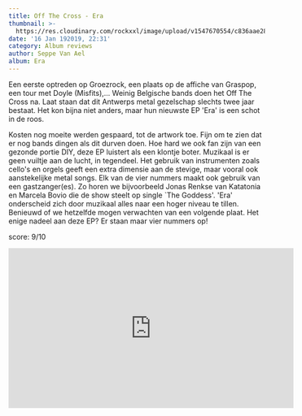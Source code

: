 ```yaml
---
title: Off The Cross - Era
thumbnail: >-
  https://res.cloudinary.com/rockxxl/image/upload/v1547670554/c836aae287442880999bcbfaa5cc5135d27c28a6.jpg
date: '16 Jan 192019, 22:31'
category: Album reviews
author: Seppe Van Ael
album: Era
---
```

Een eerste optreden op Groezrock, een plaats op de affiche van Graspop, een tour met Doyle (Misfits),... Weinig Belgische bands doen het Off The Cross na. Laat staan dat dit Antwerps metal gezelschap slechts twee jaar bestaat. Het kon bijna niet anders, maar hun nieuwste EP 'Era' is een schot in de roos.

Kosten nog moeite werden gespaard, tot de artwork toe. Fijn om te zien dat er nog bands dingen als dit durven doen. Hoe hard we ook fan zijn van een gezonde portie DIY, deze EP luistert als een klontje boter. Muzikaal is er geen vuiltje aan de lucht, in tegendeel. Het gebruik van instrumenten zoals cello's en orgels geeft een extra dimensie aan de stevige, maar vooral ook aanstekelijke metal songs. Elk van de vier nummers maakt ook gebruik van een gastzanger(es). Zo horen we bijvoorbeeld Jonas Renkse van Katatonia en Marcela Bovio die de show steelt op single `The Goddess'. 'Era' onderscheid zich door muzikaal alles naar een hoger niveau te tillen. Benieuwd of we hetzelfde mogen verwachten van een volgende plaat. Het enige nadeel aan deze EP? Er staan maar vier nummers op!

score: 9/10

<iframe width="560" height="315" src="https://www.youtube.com/embed/HfIK2QN4-8I" frameborder="0" allow="accelerometer; autoplay; encrypted-media; gyroscope; picture-in-picture" allowfullscreen></iframe>
